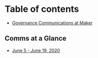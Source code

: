 # Table of contents

* [Governance Communications at Maker](README.md)

## Comms at a Glance

* [June 5 - June 19, 2020](comms-at-a-glance/june-5-june-19-2020.md)

